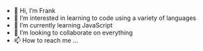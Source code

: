 - 👋 Hi, I’m Frank
- 👀 I’m interested in learning to code using a variety of languages
- 🌱 I’m currently learning JavaScript
- 💞️ I’m looking to collaborate on everything
- 📫 How to reach me ...

<!---
Frank/NoobDillPickle is a ✨ special ✨ repository because its `README.md` (this file) appears on your GitHub profile.
You can click the Preview link to take a look at your changes.
--->
